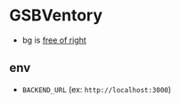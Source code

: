 # GSBVentory

- bg is [free of right](https://pixabay.com/fr/photos/une-analyse-biochimie-biologiste-2030265/)

## env
- `BACKEND_URL` (ex: `http://localhost:3000`)
